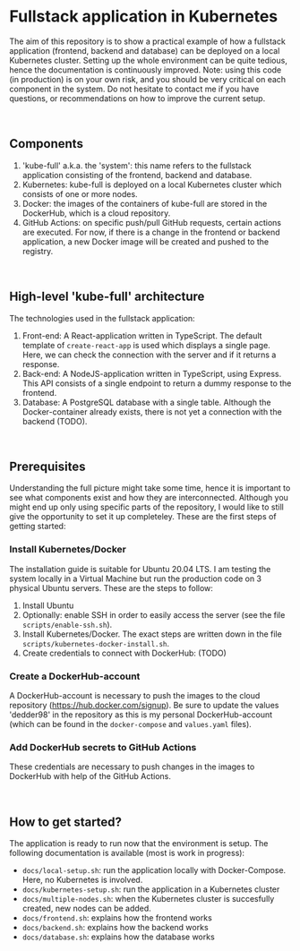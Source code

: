 # Fullstack application in Kubernetes

The aim of this repository is to show a practical example of how a fullstack application (frontend, backend and database) can be deployed on a local Kubernetes cluster. Setting up the whole environment can be quite tedious, hence the documentation is continuously improved. Note: using this code (in production) is on your own risk, and you should be very critical on each component in the system. Do not hesitate to contact me if you have questions, or recommendations on how to improve the current setup.

<br/>

## Components
1. 'kube-full' a.k.a. the 'system': this name refers to the fullstack application consisting of the frontend, backend and database.
2. Kubernetes: kube-full is deployed on a local Kubernetes cluster which consists of one or more nodes.
3. Docker: the images of the containers of kube-full are stored in the DockerHub, which is a cloud repository.
4. GitHub Actions: on specific push/pull GitHub requests, certain actions are executed. For now, if there is a change in the frontend or backend application, a new Docker image will be created and pushed to the registry. 

<br/>

## High-level 'kube-full' architecture
The technologies used in the fullstack application:
1. Front-end: A React-application written in TypeScript. The default template of ```create-react-app``` is used which displays a single page. Here, we can check the connection with the server and if it returns a response.
2. Back-end: A NodeJS-application written in TypeScript, using Express. This API consists of a single endpoint to return a dummy response to the frontend.
3. Database: A PostgreSQL database with a single table. Although the Docker-container already exists, there is not yet a connection with the backend (TODO).

<br/>

## Prerequisites 
Understanding the full picture might take some time, hence it is important to see what components exist and how they are interconnected. Although you might end up only using specific parts of the repository, I would like to still give the opportunity to set it up completeley. These are the first steps of getting started:

### Install Kubernetes/Docker
The installation guide is suitable for Ubuntu 20.04 LTS. I am testing the system locally in a Virtual Machine but run the production code on 3 physical Ubuntu servers. These are the steps to follow:
1. Install Ubuntu
2. Optionally: enable SSH in order to easily access the server (see the file ```scripts/enable-ssh.sh```).
3. Install Kubernetes/Docker. The exact steps are written down in the file ```scripts/kubernetes-docker-install.sh```.
4. Create credentials to connect with DockerHub: (TODO)

### Create a DockerHub-account
A DockerHub-account is necessary to push the images to the cloud repository (https://hub.docker.com/signup). Be sure to update the values 'dedder98' in the repository as this is my personal DockerHub-account (which can be found in the ```docker-compose``` and ```values.yaml``` files). 

### Add DockerHub secrets to GitHub Actions
These credentials are necessary to push changes in the images to DockerHub with help of the GitHub Actions.

<br/>

## How to get started?
The application is ready to run now that the environment is setup. The following documentation is available (most is work in progress):
- ```docs/local-setup.sh```: run the application locally with Docker-Compose. Here, no Kubernetes is involved.
- ```docs/kubernetes-setup.sh```: run the application in a Kubernetes cluster
- ```docs/multiple-nodes.sh```: when the Kubernetes cluster is succesfully created, new nodes can be added.
- ```docs/frontend.sh```: explains how the frontend works
- ```docs/backend.sh```: explains how the backend works
- ```docs/database.sh```: explains how the database works
